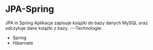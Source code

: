# JPA-Spring
 JPA in Spring
Aplikacja zapisuje książki do bazy danych MySQL oraz odczytuje dane książki z bazy.
---Technologie:
- Spring
- Hibernate
